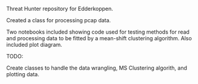 Threat Hunter repository for Edderkoppen. 


Created a class for processing pcap data.

Two notebooks included showing code used for testing methods for read and processing data to be fitted by a mean-shift clustering algorithm. Also included plot diagram.

TODO:

Create classes to handle the data wrangling, MS Clustering algorith, and plotting data.
